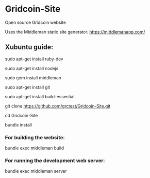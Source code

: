 # Gridcoin-Site
Open source Gridcoin website

Uses the Middleman static site generator.
https://middlemanapp.com/

## Xubuntu guide:

sudo apt-get install ruby-dev

sudo apt-get install nodejs

sudo gem install middleman

sudo apt-get install git

sudo apt-get install build-essential

git clone https://github.com/grctest/Gridcoin-Site.git

cd Gridcoin-Site

bundle install


### For building the website:

bundle exec middleman build

### For running the development web server:

bundle exec middleman server
